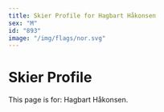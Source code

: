 ```yaml
---
title: Skier Profile for Hagbart Håkonsen
sex: "M"
id: "893"
image: "/img/flags/nor.svg" 
---
```


# Skier Profile

This page is for: Hagbart Håkonsen.
    